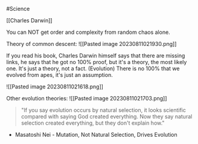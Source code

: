 #Science 

[[Charles Darwin]]

You can NOT get order and complexity from random chaos alone.

Theory of common descent: ![[Pasted image 20230811021930.png]]

If you read his book, Charles Darwin himself says that there are missing links, he says that he got no 100% proof, but it's a theory, the most likely one. It's just a theory, not a fact. (Evolution) There is no 100% that we evolved from apes, it's just an assumption.

![[Pasted image 20230811021618.png]]

Other evolution theories: ![[Pasted image 20230811021703.png]]

>"If you say evolution occurs by natural selection, it looks scientific compared with saying God created everything. Now they say natural selection created everything, but they don't explain how."
 - Masatoshi Nei - Mutation, Not Natural Selection, Drives Evolution
